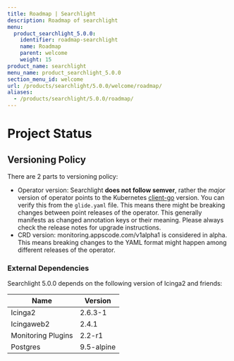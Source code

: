```yaml
---
title: Roadmap | Searchlight
description: Roadmap of searchlight
menu:
  product_searchlight_5.0.0:
    identifier: roadmap-searchlight
    name: Roadmap
    parent: welcome
    weight: 15
product_name: searchlight
menu_name: product_searchlight_5.0.0
section_menu_id: welcome
url: /products/searchlight/5.0.0/welcome/roadmap/
aliases:
  - /products/searchlight/5.0.0/roadmap/
---
```


# Project Status

## Versioning Policy
There are 2 parts to versioning policy:

 - Operator version: Searchlight __does not follow semver__, rather the _major_ version of operator points to the
Kubernetes [client-go](https://github.com/kubernetes/client-go#branches-and-tags) version.
You can verify this from the `glide.yaml` file. This means there might be breaking changes
between point releases of the operator. This generally manifests as changed annotation keys or their meaning.
Please always check the release notes for upgrade instructions.
 - CRD version: monitoring.appscode.com/v1alpha1 is considered in alpha. This means breaking changes to the YAML format
might happen among different releases of the operator.

### External Dependencies
Searchlight 5.0.0 depends on the following version of Icinga2 and friends:

| Name                   | Version    |
|------------------------|------------|
| Icinga2                | 2.6.3-1    |
| Icingaweb2             | 2.4.1      |
| Monitoring Plugins     | 2.2-r1     |
| Postgres               | 9.5-alpine |
